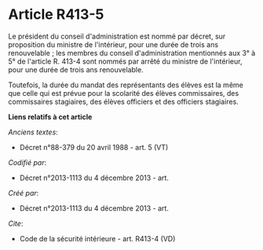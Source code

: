 # Article R413-5

Le président du conseil d'administration est nommé par décret, sur proposition du ministre de l'intérieur, pour une durée de
trois ans renouvelable ; les membres du conseil d'administration mentionnés aux 3° à 5° de l'article R. 413-4 sont nommés par
arrêté du ministre de l'intérieur, pour une durée de trois ans renouvelable. 

Toutefois, la durée du mandat des représentants des élèves est la même que celle qui est prévue pour la scolarité des élèves
commissaires, des commissaires stagiaires, des élèves officiers et des officiers stagiaires.

**Liens relatifs à cet article**

_Anciens textes_:

  - Décret n°88-379 du 20 avril 1988 - art. 5 (VT)

_Codifié par_:

  - Décret n°2013-1113 du 4 décembre 2013 - art.

_Créé par_:

  - Décret n°2013-1113 du 4 décembre 2013 - art.

_Cite_:

  - Code de la sécurité intérieure - art. R413-4 (VD)
